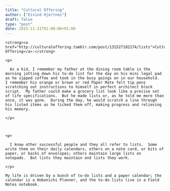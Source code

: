 ```yaml
---
title: "Cultural Offering"
author: ["Eivind Hjertnes"]
draft: false
type: "post"
date: 2015-11-21T01:00:00+01:00
---
```


<div class="HTML">
  <div></div>

<p>

</div>

```text
<strong><a href="http://culturaloffering.tumblr.com/post/131527102174/lists">Cultural Offering</a>:</strong>
```

<div class="HTML">
  <div></div>

</p>

</div>

<div class="HTML">
  <div></div>

<blockquote>

</div>

```text
<p>

  As a kid, I remember my father at the dining room table in the morning jotting down his to-do list for the day on his mini legal pad as he sipped coffee and took in the busy goings on in our household.  I remember his orange or brown or red Paper Mate felt tip pens scratching out instructions to himself in perfect architect block script.  My father could make a grocery list look like a precise set of life specifications.  But he made lists or, as he told me more than once, it was gone.  During the day, he would scratch a line through his listed items as he ticked them off, making progress and relieving his memory.

</p>



<p>

  I know other successful people and they all refer to lists.  Some write them on their daily calendars, others on a note card, or bits of paper, or backs of envelopes; others maintain large lists on notepads.  But lists they maintain and lists they work.

</p>
```

<div class="HTML">
  <div></div>

</blockquote>

</div>

<div class="HTML">
  <div></div>

<p>

</div>

```text
My life is driven by a bunch of to-do lists and a paper calendar; the calendar is a Hobonichi Planner, and the to-do lists live in a Field Notes notebook.
```

<div class="HTML">
  <div></div>

</p>

</div>
